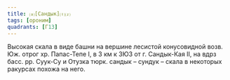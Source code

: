 ```yaml
---
title: ⒜[Сандык]⒯⒵
tags: [ороним]
quadrants: [Г13]
---
```


Высокая скала в виде башни на вершине лесистой конусовидной возв. Юж. отрог хр.
Папас-Тепе I, в 3 км к ЗЮЗ от г. Сандык-Кая II, на вдрз басс. рр. Суук-Су и
Отузка тюрк. сандык – сундук – скала в некоторых ракурсах похожа на него.
